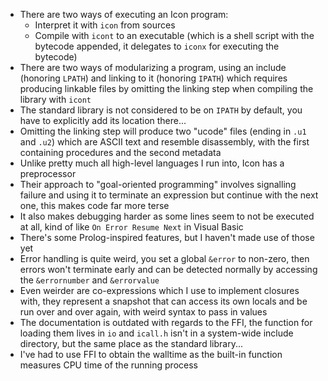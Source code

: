 - There are two ways of executing an Icon program:
  - Interpret it with `icon` from sources
  - Compile with `icont` to an executable (which is a shell script
    with the bytecode appended, it delegates to `iconx` for executing
    the bytecode)
- There are two ways of modularizing a program, using an include
  (honoring `LPATH`) and linking to it (honoring `IPATH`) which
  requires producing linkable files by omitting the linking step when
  compiling the library with `icont`
- The standard library is not considered to be on `IPATH` by default,
  you have to explicitly add its location there...
- Omitting the linking step will produce two "ucode" files (ending in
  `.u1` and `.u2`) which are ASCII text and resemble disassembly, with
  the first containing procedures and the second metadata
- Unlike pretty much all high-level languages I run into, Icon has a
  preprocessor
- Their approach to "goal-oriented programming" involves signalling
  failure and using it to terminate an expression but continue with
  the next one, this makes code far more terse
- It also makes debugging harder as some lines seem to not be executed
  at all, kind of like `On Error Resume Next` in Visual Basic
- There's some Prolog-inspired features, but I haven't made use of
  those yet
- Error handling is quite weird, you set a global `&error` to
  non-zero, then errors won't terminate early and can be detected
  normally by accessing the `&errornumber` and `&errorvalue`
- Even weirder are co-expressions which I use to implement closures
  with, they represent a snapshot that can access its own locals and
  be run over and over again, with weird syntax to pass in values
- The documentation is outdated with regards to the FFI, the function
  for loading them lives in `io` and `icall.h` isn't in a system-wide
  include directory, but the same place as the standard library...
- I've had to use FFI to obtain the walltime as the built-in function
  measures CPU time of the running process
